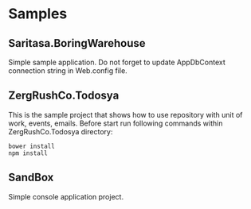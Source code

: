 Samples
=======

Saritasa.BoringWarehouse
------------------------

Simple sample application. Do not forget to update AppDbContext connection string in Web.config file.

ZergRushCo.Todosya
------------------

This is the sample project that shows how to use repository with unit of work, events, emails. Before start run following commands within ZergRushCo.Todosya directory:

```
bower install
npm install
```

SandBox
--------

Simple console application project.
